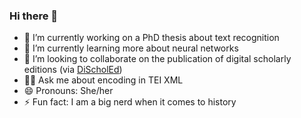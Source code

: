 ### Hi there 👋

<!--
**FloChiff/FloChiff** is a ✨ _special_ ✨ repository because its `README.md` (this file) appears on your GitHub profile.

Here are some ideas to get you started:

- 🔭 I’m currently working on ...
- 🌱 I’m currently learning ...
- 👯 I’m looking to collaborate on ...
- 🤔 I’m looking for help with ...
- 💬 Ask me about ...
- 📫 How to reach me: ...
- 😄 Pronouns: ...
- ⚡ Fun fact: ...
-->

- 🔭 I’m currently working on a PhD thesis about text recognition
- 🌱 I’m currently learning more about neural networks
- 📜 I’m looking to collaborate on the publication of digital scholarly editions (via [DiScholEd](https://discholed.huma-num.fr/exist/apps/discholed/index.html))
- 👩‍💻 Ask me about encoding in TEI XML
- 😄 Pronouns: She/her
- ⚡ Fun fact: I am a big nerd when it comes to history
